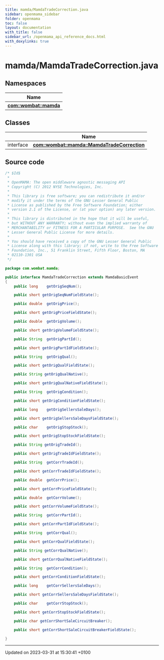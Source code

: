 ```yaml
---
title: mamda/MamdaTradeCorrection.java
sidebar: openmama_sidebar
folder: openmama
toc: false
layout: documentation
with_title: false
sidebar_url: /openmama_api_reference_docs.html
with_doxylinks: true
---
```


# mamda/MamdaTradeCorrection.java



## Namespaces

| Name           |
| -------------- |
| **[com::wombat::mamda](namespacecom_1_1wombat_1_1mamda.html)**  |

## Classes

|                | Name           |
| -------------- | -------------- |
| interface | **[com::wombat::mamda::MamdaTradeCorrection](interfacecom_1_1wombat_1_1mamda_1_1MamdaTradeCorrection.html)**  |




## Source code

```java
/* $Id$
 *
 * OpenMAMA: The open middleware agnostic messaging API
 * Copyright (C) 2012 NYSE Technologies, Inc.
 *
 * This library is free software; you can redistribute it and/or
 * modify it under the terms of the GNU Lesser General Public
 * License as published by the Free Software Foundation; either
 * version 2.1 of the License, or (at your option) any later version.
 *
 * This library is distributed in the hope that it will be useful,
 * but WITHOUT ANY WARRANTY; without even the implied warranty of
 * MERCHANTABILITY or FITNESS FOR A PARTICULAR PURPOSE.  See the GNU
 * Lesser General Public License for more details.
 *
 * You should have received a copy of the GNU Lesser General Public
 * License along with this library; if not, write to the Free Software
 * Foundation, Inc., 51 Franklin Street, Fifth Floor, Boston, MA
 * 02110-1301 USA
 */

package com.wombat.mamda;

public interface MamdaTradeCorrection extends MamdaBasicEvent
{
    public long    getOrigSeqNum();

    public short getOrigSeqNumFieldState();

    public double  getOrigPrice();

    public short getOrigPriceFieldState();

    public double  getOrigVolume();

    public short getOrigVolumeFieldState();

    public String  getOrigPartId();

    public short getOrigPartIdFieldState();

    public String  getOrigQual();

    public short getOrigQualFieldState();

    public String getOrigQualNative();

    public short getOrigQualNativeFieldState();

    public String  getOrigCondition();

    public short getOrigConditionFieldState();

    public long    getOrigSellersSaleDays();

    public short getOrigSellersSaleDaysFieldState();

    public char    getOrigStopStock();

    public short getOrigStopStockFieldState();

    public String getOrigTradeId(); 

    public short getOrigTradeIdFieldState();  

    public String  getCorrTradeId();

    public short getCorrTradeIdFieldState();

    public double  getCorrPrice();

    public short getCorrPriceFieldState();

    public double  getCorrVolume();

    public short getCorrVolumeFieldState();

    public String  getCorrPartId();

    public short getCorrPartIdFieldState();

    public String  getCorrQual();

    public short getCorrQualFieldState();

    public String getCorrQualNative();

    public short getCorrQualNativeFieldState();

    public String  getCorrCondition();

    public short getCorrConditionFieldState();

    public long    getCorrSellersSaleDays();

    public short getCorrSellersSaleDaysFieldState();

    public char    getCorrStopStock();

    public short getCorrStopStockFieldState();

    public char getCorrShortSaleCircuitBreaker();  

    public short getCorrShortSaleCircuitBreakerFieldState();    

}
```


-------------------------------

Updated on 2023-03-31 at 15:30:41 +0100
